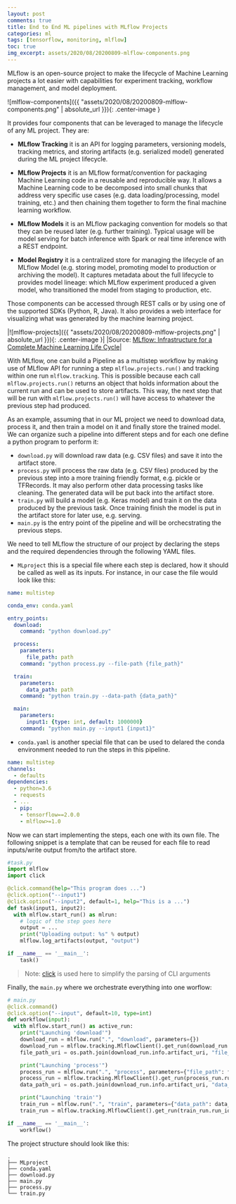 ```yaml
---
layout: post
comments: true
title: End to End ML pipelines with MLflow Projects
categories: ml
tags: [tensorflow, monitoring, mlflow]
toc: true
img_excerpt: assets/2020/08/20200809-mlflow-components.png
---
```


MLflow is an open-source project to make the lifecycle of Machine Learning projects a lot easier with capabilities for experiment tracking, workflow management, and model deployment.

![mlflow-components]({{ "assets/2020/08/20200809-mlflow-components.png" | absolute_url }}){: .center-image }


It provides four components that can be leveraged to manage the lifecycle of any ML project. They are:

* **MLflow Tracking** it is an API for logging parameters, versioning models, tracking metrics, and storing artifacts (e.g. serialized model) generated during the ML project lifecycle.

* **MLflow Projects** it is an MLflow format/convention for packaging Machine Learning code in a reusable and reproducible way. It allows a Machine Learning code to be decomposed into small chunks that address very specific use cases (e.g. data loading/processing, model training, etc.) and then chaining them together to form the final machine learning workflow.

* **MLflow Models** it is an MLflow packaging convention for models so that they can be reused later (e.g. further training). Typical usage will be model serving for batch inference with Spark or real time inference with a REST endpoint.

* **Model Registry** it is a centralized store for managing the lifecycle of an MLflow Model (e.g. storing model, promoting model to production or archiving the model). It captures metadata about the full lifecycle to provides model lineage: which MLflow experiment produced a given model, who transitioned the model from staging to production, etc.

Those components can be accessed through REST calls or by using one of the supported SDKs (Python, R, Java). It also provides a web interface for visualizing what was generated by the machine learning project.

|![mlflow-projects]({{ "assets/2020/08/20200809-mlflow-projects.png" | absolute_url }}){: .center-image }|
|Source: [MLflow: Infrastructure for a Complete Machine Learning Life Cycle](https://www.slideshare.net/databricks/mlflow-infrastructure-for-a-complete-machine-learning-life-cycle)|

With MLflow, one can build a Pipeline as a multistep workflow by making use of MLflow API for running a step `mlflow.projects.run()` and tracking within one run `mlflow.tracking`. This is possible because each call `mlflow.projects.run()` returns an object that holds information about the current run and can be used to store artifacts. This way, the next step that will be run with `mlflow.projects.run()` will have access to whatever the previous step had produced.


As an example, assuming that in our ML project we need to download data, process it, and then train a model on it and finally store the trained model. We can organize such a pipeline into different steps and for each one define a python program to perform it:

* `download.py` will download raw data (e.g. CSV files) and save it into the artifact store.
* `process.py` will process the raw data (e.g. CSV files) produced by the previous step into a more training friendly format, e.g. pickle or TFRecords. It may also perform other data processing tasks like cleaning. The generated data will be put back into the artifact store.
* `train.py` will build a model (e.g. Keras model) and train it on the data produced by the previous task. Once training finish the model is put in the artifact store for later use, e.g. serving.
* `main.py` is the entry point of the pipeline and will be orchecstrating the previous steps.

We need to tell MLflow the structure of our project by declaring the steps and the required dependencies through the following YAML files.

* `MLproject` this is a special file where each step is declared, how it should be called as well as its inputs. For instance, in our case the file would look like this:

```yaml
name: multistep

conda_env: conda.yaml

entry_points:
  download:
    command: "python download.py"

  process:
    parameters:
      file_path: path
    command: "python process.py --file-path {file_path}"

  train:
    parameters:
      data_path: path
    command: "python train.py --data-path {data_path}"

  main:
    parameters:
      input1: {type: int, default: 1000000}
    command: "python main.py --input1 {input1}"
```
* `conda.yaml` is another special file that can be used to delared the conda environment needed to run the steps in this pipeline.

```yaml
name: multistep
channels:
  - defaults
dependencies:
  - python=3.6
  - requests
  - ...
  - pip:
    - tensorflow==2.0.0
    - mlflow>=1.0
```

Now we can start implementing the steps, each one with its own file. The following snippet is a template that can be reused for each file to read inputs/write output from/to the artifact store.

```python
#task.py
import mlflow
import click

@click.command(help="This program does ...")
@click.option("--input1")
@click.option("--input2", default=1, help="This is a ...")
def task(input1, input2):
  with mlflow.start_run() as mlrun:
    # logic of the step goes here
    output = ...
    print("Uploading output: %s" % output)
    mlflow.log_artifacts(output, "output")

if __name__ == '__main__':
    task()
```

> Note: [click](https://click.palletsprojects.com/) is used here to simplify the parsing of CLI arguments

Finally, the `main.py` where we orchestrate everything into one worflow:
```python
# main.py
@click.command()
@click.option("--input", default=10, type=int)
def workflow(input):
  with mlflow.start_run() as active_run:
    print("Launching 'download'")
    download_run = mlflow.run(".", "download", parameters={})
    download_run = mlflow.tracking.MlflowClient().get_run(download_run.run_id)
    file_path_uri = os.path.join(download_run.info.artifact_uri, "file_path")

    print("Launching 'process'")
    process_run = mlflow.run(".", "process", parameters={"file_path": file_path_uri})
    process_run = mlflow.tracking.MlflowClient().get_run(process_run.run_id)
    data_path_uri = os.path.join(download_run.info.artifact_uri, "data_path")

    print("Launching 'train'")
    train_run = mlflow.run(".", "train", parameters={"data_path": data_path_uri})
    train_run = mlflow.tracking.MlflowClient().get_run(train_run.run_id)

if __name__ == '__main__':
    workflow()
```

The project structure should look like this:
```
.
├── MLproject
├── conda.yaml
├── download.py
├── main.py
├── process.py
└── train.py
```